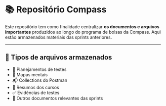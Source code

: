 # 📚 Repositório Compass

Este repositório tem como finalidade centralizar **os documentos e arquivos importantes** produzidos ao longo do programa de bolsas da Compass. Aqui estão armazenados materiais das sprints anteriores.

---

## 📁 Tipos de arquivos armazenados

- 📄 Planejamentos de testes  
- 🧠 Mapas mentais
- 📬 Collections do Postman  
- 📝 Resumos dos cursos  
- ✅ Evidências de testes  
- 📎 Outros documentos relevantes das sprints


